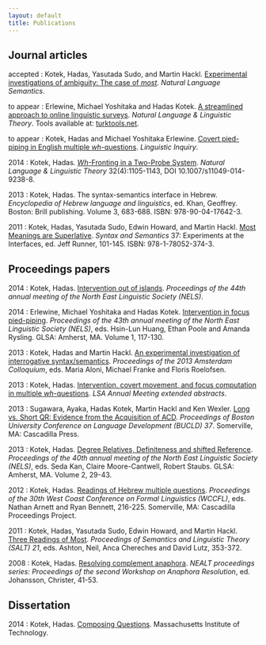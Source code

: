 ```yaml
---
layout: default
title: Publications
---
```


Journal articles
----------------

accepted
: Kotek, Hadas, Yasutada Sudo, and Martin Hackl. [Experimental investigations of ambiguity: The case of *most*](http://semanticsarchive.net/Archive/TliOGUyM/most2014). *Natural Language Semantics*.

to appear
: Erlewine, Michael Yoshitaka and Hadas Kotek. [A streamlined approach to online linguistic surveys](http://ling.auf.net/lingbuzz/001802/current.pdf?_s=LiLdL09ykzKwmSOX). *Natural Language & Linguistic Theory*. Tools available at: [turktools.net](turktools.net).

to appear
: Kotek, Hadas and Michael Yoshitaka Erlewine. [Covert pied-piping in English multiple *wh*-questions](http://ling.auf.net/lingbuzz/001736). *Linguistic Inquiry*.


2014
: Kotek, Hadas. [*Wh*-Fronting in a Two-Probe System](http://link.springer.com/article/10.1007/s11049-014-9238-8?sa_campaign=email%2Fevent%2FarticleAuthor%2FonlineFirst). *Natural Language & Linguistic Theory* 32(4):1105-1143, DOI 10.1007/s11049-014-9238-8.

2013
: Kotek, Hadas. The syntax-semantics interface in Hebrew. *Encyclopedia of Hebrew language and linguistics*, ed. Khan, Geoffrey. Boston: Brill publishing. Volume 3, 683-688. ISBN: 978-90-04-17642-3.

2011
: Kotek, Hadas, Yasutada Sudo, Edwin Howard, and Martin Hackl. [Most Meanings are Superlative](Most%20meanings%20are%20superlative.pdf). *Syntax and Semantics* 37: Experiments at the Interfaces, ed. Jeff Runner, 101-145. ISBN: 978-1-78052-374-3.

Proceedings papers
------------------

2014
: Kotek, Hadas. [Intervention out of islands](Kotek-intervention-out-of-islands.pdf). *Proceedings of the 44th annual meeting of the North East Linguistic Society (NELS)*.

2014
: Erlewine, Michael Yoshitaka and Hadas Kotek. [Intervention in focus pied-piping](http://semanticsarchive.net/Archive/WIzNzViN/erlewine-kotek-nels2013-preprint.pdf). *Proceedings of the 43th annual meeting of the North East Linguistic Society (NELS)*, eds. Hsin-Lun Huang, Ethan Poole and Amanda Rysling. GLSA: Amherst, MA. Volume 1, 117-130.

2013
: Kotek, Hadas and Martin Hackl. [An experimental investigation of interrogative syntax/semantics](http://www.illc.uva.nl/AC/AC2013/uploaded_files/inlineitem/19_Kotek_Hackl.pdf). *Proceedings of the 2013 Amsterdam Colloquium*, eds. Maria Aloni, Michael Franke and Floris Roelofsen.

2013
: Kotek, Hadas. [Intervention, covert movement, and focus computation in multiple *wh*-questions](Kotek%20LSA%202013.pdf). *LSA Annual Meeting extended abstracts*.

2013
: Sugawara, Ayaka, Hadas Kotek, Martin Hackl and Ken Wexler. [Long vs. Short QR: Evidence from the Acquisition of ACD](Kotek%20ACD%20BUCLD%20proceedings.pdf). *Proceedings of Boston University Conference on Language Development (BUCLD) 37*. Somerville, MA: Cascadilla Press.

2013
: Kotek, Hadas. [Degree Relatives, Definiteness and shifted Reference](Kotek%20-%20Degree%20Relatives%20Definiteness%20and%20Shifted%20Reference.pdf). *Proceedings of the 40th annual meeting of the North East Linguistic Society (NELS)*, eds. Seda Kan, Claire Moore-Cantwell, Robert Staubs. GLSA: Amherst, MA. Volume 2, 29-43.

2012
: Kotek, Hadas. [Readings of Hebrew multiple questions](KotekWCCFL30revised2.pdf). *Proceedings of the 30th West Coast Conference on Formal Linguistics (WCCFL)*, eds. Nathan Arnett and Ryan Bennett, 216-225. Somerville, MA: Cascadilla Proceedings Project.

2011
: Kotek, Hadas, Yasutada Sudo, Edwin Howard, and Martin Hackl. [Three Readings of Most](Three%20readings%20of%20most-final.pdf). *Proceedings of Semantics and Linguistic Theory (SALT) 21*, eds. Ashton, Neil, Anca Chereches and David Lutz, 353-372.

2008
: Kotek, Hadas. [Resolving complement anaphora](Kotek%20-%20Resolving%20complement%20anaphora.pdf). *NEALT proceedings series: Proceedings of the second Workshop on Anaphora Resolution*, ed. Johansson, Christer, 41-53.


Dissertation
------------

2014
: Kotek, Hadas. [Composing Questions](http://ling.auf.net/lingbuzz/002231/current.pdf?_s=mFXst8rtWr5B1Rhc). Massachusetts Institute of Technology.
